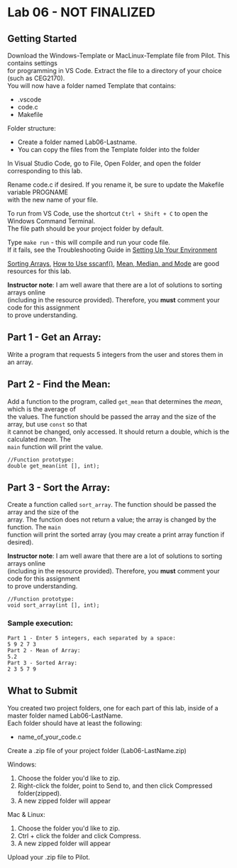 # Lab 06 - NOT FINALIZED

## Getting Started

Download the Windows-Template or MacLinux-Template file from Pilot.  This contains settings  
for programming in VS Code.  Extract the file to a directory of your choice (such as CEG2170).  
You will now have a folder named Template that contains:
* .vscode
* code.c
* Makefile

Folder structure:
* Create a folder named Lab06-Lastname.  
* You can copy the files from the Template folder into the folder 

In Visual Studio Code, go to File, Open Folder, and open the folder corresponding to this lab.

Rename code.c if desired.  If you rename it, be sure to update the Makefile variable PROGNAME  
with the new name of your file.

To run from VS Code, use the shortcut `Ctrl + Shift + C` to open the Windows Command Terminal.  
The file path should be your project folder by default.

Type `make run` - this will compile and run your code file.  
If it fails, see the Troubleshooting Guide in [Setting Up Your Environment](https://github.com/pattonsgirl/Spring2020-CEG2170)

[Sorting Arrays](https://www.geeksforgeeks.org/c-program-to-sort-an-array-in-ascending-order/), [How to Use sscanf()](https://www.tutorialspoint.com/c_standard_library/c_function_sscanf.htm), [Mean, Median, and Mode](https://www.purplemath.com/modules/meanmode.htm) are good resources for this lab.

**Instructor note**: I am well aware that there are a lot of solutions to sorting arrays online  
(including in the resource provided).  Therefore, you **must** comment your code for this assignment  
to prove understanding.

## Part 1 - Get an Array:
Write a program that requests 5 integers from the user and stores them in an array.

## Part 2 - Find the Mean:
Add a function to the program, called `get_mean` that determines the *mean*, which is the average of  
the values.  The function should be passed the array and the size of the array, but use `const` so that  
it cannot be changed, only accessed.  It should return a double, which is the calculated *mean*.  The  
`main` function will print the value.

```
//Function prototype:
double get_mean(int [], int);
```

## Part 3 - Sort the Array:
Create a function called `sort_array`.  The function should be passed the array and the size of the  
array.  The function does not return a value; the array is changed by the function.  The `main`  
function will print the sorted array (you may create a print array function if desired).

**Instructor note**: I am well aware that there are a lot of solutions to sorting arrays online  
(including in the resource provided).  Therefore, you **must** comment your code for this assignment  
to prove understanding.

```
//Function prototype:
void sort_array(int [], int);
```

### Sample execution:
```
Part 1 - Enter 5 integers, each separated by a space: 
5 9 2 7 3
Part 2 - Mean of Array: 
5.2
Part 3 - Sorted Array:
2 3 5 7 9
```

## What to Submit
You created two project folders, one for each part of this lab, inside of a master folder named Lab06-LastName.  
Each folder should have at least the following:
* name_of_your_code.c  

Create a .zip file of your project folder (Lab06-LastName.zip)

Windows:
1. Choose the folder you'd like to zip.
2. Right-click the folder, point to Send to, and then click Compressed folder(zipped). 
3. A new zipped folder will appear 
 
Mac & Linux:
1. Choose the folder you'd like to zip.
2. Ctrl + click the folder and click Compress. 
3. A new zipped folder will appear 

Upload your .zip file to Pilot.